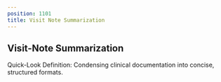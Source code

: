 ```yaml
---
position: 1101
title: Visit Note Summarization
---
```


## Visit-Note Summarization

Quick-Look Definition: Condensing clinical documentation into concise, structured formats.